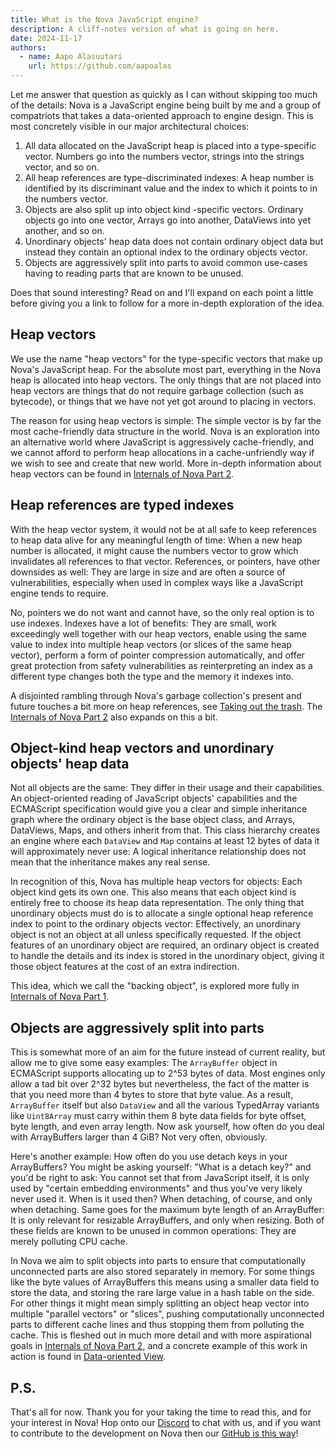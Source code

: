 ```yaml
---
title: What is the Nova JavaScript engine?
description: A cliff-notes version of what is going on here.
date: 2024-11-17
authors:
  - name: Aapo Alasuutari
    url: https://github.com/aapoalas
---
```


Let me answer that question as quickly as I can without skipping too much of the
details: Nova is a JavaScript engine being built by me and a group of
compatriots that takes a data-oriented approach to engine design. This is most
concretely visible in our major architectural choices:

1. All data allocated on the JavaScript heap is placed into a type-specific
   vector. Numbers go into the numbers vector, strings into the strings vector,
   and so on.
2. All heap references are type-discriminated indexes: A heap number is
   identified by its discriminant value and the index to which it points to in
   the numbers vector.
3. Objects are also split up into object kind -specific vectors. Ordinary
   objects go into one vector, Arrays go into another, DataViews into yet
   another, and so on.
4. Unordinary objects' heap data does not contain ordinary object data but
   instead they contain an optional index to the ordinary objects vector.
5. Objects are aggressively split into parts to avoid common use-cases having to
   reading parts that are known to be unused.

Does that sound interesting? Read on and I'll expand on each point a little
before giving you a link to follow for a more in-depth exploration of the idea.

## Heap vectors

We use the name "heap vectors" for the type-specific vectors that make up Nova's
JavaScript heap. For the absolute most part, everything in the Nova heap is
allocated into heap vectors. The only things that are not placed into heap
vectors are things that do not require garbage collection (such as bytecode), or
things that we have not yet got around to placing in vectors.

The reason for using heap vectors is simple: The simple vector is by far the
most cache-friendly data structure in the world. Nova is an exploration into an
alternative world where JavaScript is aggressively cache-friendly, and we cannot
afford to perform heap allocations in a cache-unfriendly way if we wish to see
and create that new world. More in-depth information about heap vectors can be
found in [Internals of Nova Part 2][2].

## Heap references are typed indexes

With the heap vector system, it would not be at all safe to keep references to
heap data alive for any meaningful length of time: When a new heap number is
allocated, it might cause the numbers vector to grow which invalidates all
references to that vector. References, or pointers, have other downsides as
well: They are large in size and are often a source of vulnerabilities,
especially when used in complex ways like a JavaScript engine tends to require.

No, pointers we do not want and cannot have, so the only real option is to use
indexes. Indexes have a lot of benefits: They are small, work exceedingly well
together with our heap vectors, enable using the same value to index into
multiple heap vectors (or slices of the same heap vector), perform a form of
pointer compression automatically, and offer great protection from safety
vulnerabilities as reinterpreting an index as a different type changes both the
type and the memory it indexes into.

A disjointed rambling through Nova's garbage collection's present and future
touches a bit more on heap references, see [Taking out the trash][3]. The
[Internals of Nova Part 2][2] also expands on this a bit.

## Object-kind heap vectors and unordinary objects' heap data

Not all objects are the same: They differ in their usage and their capabilities.
An object-oriented reading of JavaScript objects' capabilities and the
ECMAScript specification would give you a clear and simple inheritance graph
where the ordinary object is the base object class, and Arrays, DataViews, Maps,
and others inherit from that. This class hierarchy creates an engine where each
`DataView` and `Map` contains at least 12 bytes of data it will approximately
never use: A logical inheritance relationship does not mean that the inheritance
makes any real sense.

In recognition of this, Nova has multiple heap vectors for objects: Each object
kind gets its own one. This also means that each object kind is entirely free to
choose its heap data representation. The only thing that unordinary objects must
do is to allocate a single optional heap reference index to point to the
ordinary objects vector: Effectively, an unordinary object is not an object at
all unless specifically requested. If the object features of an unordinary
object are required, an ordinary object is created to handle the details and its
index is stored in the unordinary object, giving it those object features at the
cost of an extra indirection.

This idea, which we call the "backing object", is explored more fully in
[Internals of Nova Part 1][1].

## Objects are aggressively split into parts

This is somewhat more of an aim for the future instead of current reality, but
allow me to give some easy examples: The `ArrayBuffer` object in ECMAScript
supports allocating up to 2^53 bytes of data. Most engines only allow a tad bit
over 2^32 bytes but nevertheless, the fact of the matter is that you need more
than 4 bytes to store that byte value. As a result, `ArrayBuffer` itself but
also `DataView` and all the various TypedArray variants like `Uint8Array` must
carry within them 8 byte data fields for byte offset, byte length, and even
array length. Now ask yourself, how often do you deal with ArrayBuffers larger
than 4 GiB? Not very often, obviously.

Here's another example: How often do you use detach keys in your ArrayBuffers?
You might be asking yourself: "What is a detach key?" and you'd be right to ask:
You cannot set that from JavaScript itself, it is only used by "certain
embedding environments" and thus you've very likely never used it. When is it
used then? When detaching, of course, and only when detaching. Same goes for the
maximum byte length of an ArrayBuffer: It is only relevant for resizable
ArrayBuffers, and only when resizing. Both of these fields are known to be
unused in common operations: They are merely polluting CPU cache.

In Nova we aim to split objects into parts to ensure that computationally
unconnected parts are also stored separately in memory. For some things like the
byte values of ArrayBuffers this means using a smaller data field to store the
data, and storing the rare large value in a hash table on the side. For other
things it might mean simply splitting an object heap vector into multiple
"parallel vectors" or "slices", pushing computationally unconnected parts to
different cache lines and thus stopping them from polluting the cache. This is
fleshed out in much more detail and with more aspirational goals in
[Internals of Nova Part 2][2], and a concrete example of this work in action is
found in [Data-oriented View][4].

## P.S.

That's all for now. Thank you for your taking the time to read this, and for
your interest in Nova! Hop onto our [Discord][5] to chat with us, and if you
want to contribute to the development on Nova then our [GitHub is this way][6]!

[1]: ./internals-of-nova-part-1
[2]: ./internals-of-nova-part-2
[3]: ./taking-out-the-trash
[4]: ./data-oriented-view
[5]: https://discord.gg/RTrgJzXKUM
[6]: https://github.com/trynova/nova
